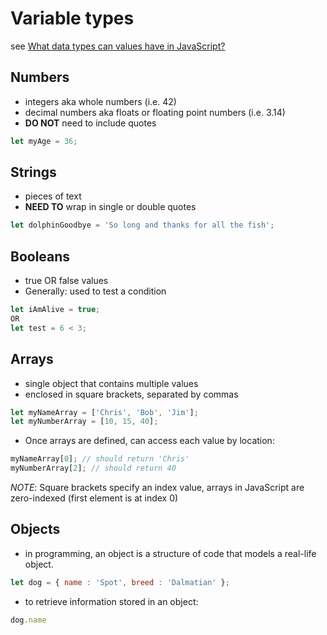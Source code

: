 # Variable types

see [What data types can values have in JavaScript?](https://developer.mozilla.org/en-US/docs/Learn/JavaScript/First_steps/Variables#Variable_types)

## Numbers

- integers aka whole numbers (i.e. 42)
- decimal numbers aka floats or floating point numbers (i.e. 3.14)
- **DO NOT** need to include quotes

```javascript
let myAge = 36;
```

## Strings

- pieces of text
- **NEED TO** wrap in single or double quotes

```javascript
let dolphinGoodbye = 'So long and thanks for all the fish';
```

## Booleans

- true OR false values
- Generally: used to test a condition

```javascript 
let iAmAlive = true;
OR
let test = 6 < 3;
```

## Arrays

- single object that contains multiple values
- enclosed in square brackets, separated by commas

```javascript
let myNameArray = ['Chris', 'Bob', 'Jim'];
let myNumberArray = [10, 15, 40];
```

- Once arrays are defined, can access each value by location:

```javascript
myNameArray[0]; // should return 'Chris'
myNumberArray[2]; // should return 40
```

*NOTE*: Square brackets specify an index value, arrays in JavaScript are zero-indexed (first element is at index 0)

## Objects

- in programming, an object is a structure of code that models a real-life object.

```javascript
let dog = { name : 'Spot', breed : 'Dalmatian' };
```

- to retrieve information stored in an object:

```javascript
dog.name
```